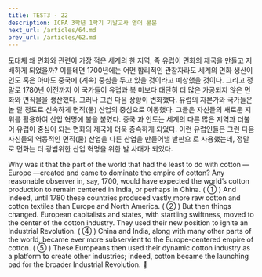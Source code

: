 ```yaml
---
title: TEST3 - 22
description: ICPA 3학년 1학기 기말고사 영어 본문
next_url: /articles/64.md
prev_url: /articles/62.md
---
```


도대체 왜 면화와 관련이 가장 적은 세계의 한 지역, 즉 유럽이 면화의 제국을 만들고 지배하게 되었을까? 이를테면 1700년에는 어떤 합리적인 관찰자라도 세계의 면화 생산이 인도 혹은 아마도 중국에 (계속) 중심을 두고 있을 것이라고 예상했을 것이다. 그리고 정말로 1780년 이전까지 이 국가들이 유럽과 북 미보다 대단히 더 많은 가공되지 않은 면화와 면직물을 생산했다. 그러나 그런 다음 상황이 변화했다. 유럽의 자본가와 국가들은 놀 랄 정도로 신속하게 면직(물) 산업의 중심으로 이동했다. 그들은 자신들의 새로운 지위를 활용하여 산업 혁명에 불을 붙였다. 중국 과 인도는 세계의 다른 많은 지역과 더불어 유럽이 중심이 되는 면화의 제국에 더욱 종속하게 되었다. 이런 유럽인들은 그런 다음 자신들의 역동적인 면직(물) 산업을 다른 산업을 만들어낼 발판으 로 사용했는데, 정말로 면화는 더 광범위한 산업 혁명을 위한 발 사대가 되었다.

Why was it that the part of the world that had the least to do with cotton — Europe —created and came to dominate the empire of cotton? Any reasonable observer in, say, 1700, would have expected the world’s cotton production to remain centered in India, or perhaps in China. ( ① ) And indeed, until 1780 these countries produced vastly more raw cotton and cotton textiles than Europe and North America. ( ② ) But then things changed. European capitalists and states, with startling swiftness, moved to the center of the cotton industry. They used their new position to ignite an Industrial Revolution. ( ④ ) China and India, along with many other parts of the world, became ever more subservient to the Europe-centered empire of cotton. ( ⑤ ) These Europeans then used their dynamic cotton industry as a platform to create other industries; indeed, cotton became the launching pad for the broader Industrial Revolution. 
